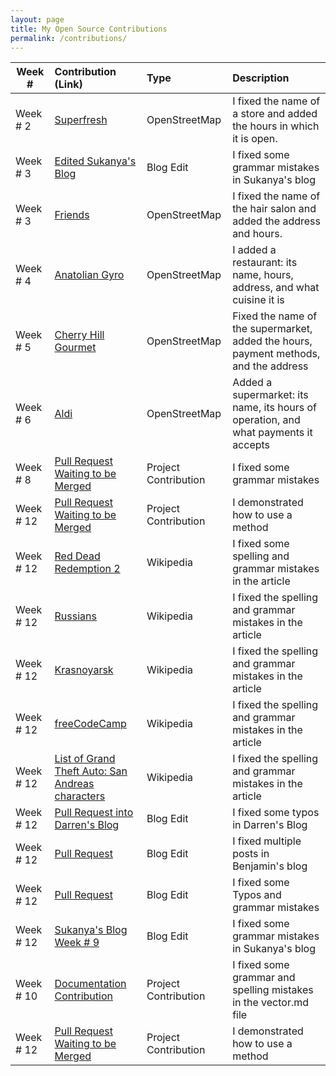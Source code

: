 ```yaml
---
layout: page
title: My Open Source Contributions
permalink: /contributions/
---
```


<!--
Type of the contribution should be "Wikipedia edit", "OpenStreet Map feature", "Project Documentation", "Project Code", "Blog Edit", etc.

The description should include a brief summary of what you did.

Replace the first row below with your contribution.

-->





| Week #      | Contribution (Link) | Type | Description |
|---|:---|:---|:---|
| Week # 2|[Superfresh](https://www.openstreetmap.org/changeset/74403979) | OpenStreetMap| I fixed the name of a store and added the hours in which it is open.|
| Week # 3| [Edited Sukanya's Blog](https://github.com/hunter-college-ossd-fall-2019/rajsukanya-weekly/commit/50a07d58c1533d17cb302c7d3a9a267759804be5) | Blog Edit | I fixed some grammar mistakes in Sukanya's blog|
| Week # 3 |[Friends](https://www.openstreetmap.org/changeset/75068309)|OpenStreetMap| I fixed the name of the hair salon and added the address and hours.|
| Week # 4|[Anatolian Gyro](https://www.openstreetmap.org/changeset/75068526#map=18/40.58679/-73.95324)|OpenStreetMap | I added a restaurant: its name, hours, address, and what cuisine it is|
| Week # 5   | [Cherry Hill Gourmet](https://www.openstreetmap.org/changeset/76021089)| OpenStreetMap | Fixed the name of the supermarket, added the hours, payment methods, and the address    |
| Week # 6   |  [Aldi](https://www.openstreetmap.org/changeset/76021242)  | OpenStreetMap | Added a supermarket: its name, its hours of operation, and what payments it accepts  |
| Week # 8 | [Pull Request Waiting to be Merged](https://github.com/Asiatik/codezilla/pull/460) | Project Contribution | I fixed some grammar mistakes|
| Week # 12 | [Pull Request Waiting to be Merged](https://github.com/Bhupesh-V/30-seconds-of-cpp/pull/453) | Project Contribution | I demonstrated how to use a method |
| Week # 12 | [Red Dead Redemption 2](https://en.wikipedia.org/w/index.php?title=Red_Dead_Redemption_2&diff=prev&oldid=925738743) | Wikipedia | I fixed some spelling and grammar mistakes in the article|
| Week # 12 | [Russians](https://en.wikipedia.org/w/index.php?title=Russians&diff=prev&oldid=925740249) |  Wikipedia  | I fixed the spelling and grammar mistakes in the article |
| Week # 12 | [Krasnoyarsk](https://en.wikipedia.org/w/index.php?title=Krasnoyarsk&diff=prev&oldid=926792215) |  Wikipedia  | I fixed the spelling and grammar mistakes in the article |
| Week # 12 | [freeCodeCamp](https://en.wikipedia.org/w/index.php?title=FreeCodeCamp&diff=prev&oldid=926793539) |  Wikipedia  | I fixed the spelling and grammar mistakes in the article |
| Week # 12 | [List of Grand Theft Auto: San Andreas characters](https://en.wikipedia.org/w/index.php?title=List_of_Grand_Theft_Auto:_San_Andreas_characters&diff=prev&oldid=926794360) |  Wikipedia  | I fixed the spelling and grammar mistakes in the article |
| Week # 12 |[Pull Request into Darren's Blog](https://github.com/hunter-college-ossd-fall-2019/darrenzhang2000-weekly/pull/4) | Blog Edit| I fixed some typos in Darren's Blog|
| Week # 12 |[Pull Request](https://github.com/hunter-college-ossd-fall-2019/benjaminlgur-weekly/pull/4) | Blog Edit| I fixed multiple posts in Benjamin's blog|
| Week # 12 |[Pull Request](https://github.com/hunter-college-ossd-fall-2019/Nerouse-weekly/pull/8) | Blog Edit | I fixed some Typos and grammar mistakes |
| Week # 12 |[Sukanya's Blog Week # 9](https://github.com/ariella879/rajsukanya-weekly/commit/e072ba3200db5b885b2dc1913899b37f17a59847#diff-b869a45343d61812c4a340df769b95c3) | Blog Edit| I fixed some grammar mistakes in Sukanya's blog|
| Week # 10 | [Documentation Contribution](https://github.com/Bhupesh-V/30-seconds-of-cpp/blob/master/vector/vector.md)| Project Contribution| I fixed some grammar and spelling mistakes in the vector.md file|
| Week # 12 | [Pull Request Waiting to be Merged](https://github.com/Bhupesh-V/30-seconds-of-cpp/pull/453) | Project Contribution | I demonstrated how to use a method |





